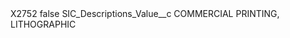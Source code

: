 <?xml version="1.0" encoding="UTF-8"?>
<CustomMetadata xmlns="http://soap.sforce.com/2006/04/metadata" xmlns:xsi="http://www.w3.org/2001/XMLSchema-instance" xmlns:xsd="http://www.w3.org/2001/XMLSchema">
    <label>X2752</label>
    <protected>false</protected>
    <values>
        <field>SIC_Descriptions_Value__c</field>
        <value xsi:type="xsd:string">COMMERCIAL PRINTING, LITHOGRAPHIC</value>
    </values>
</CustomMetadata>
